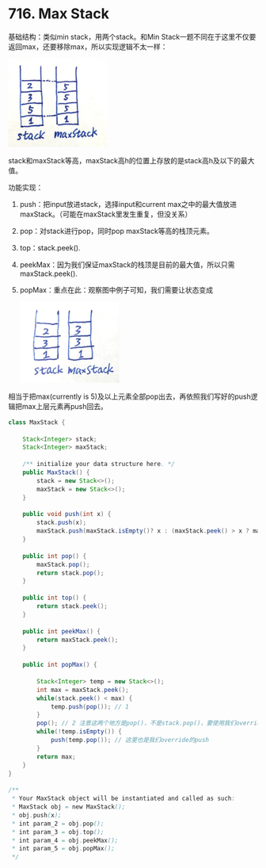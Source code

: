 # 716. Max Stack

基础结构：类似min stack，用两个stack。和Min Stack一题不同在于这里不仅要返回max，还要移除max，所以实现逻辑不太一样：

<img src="images/img2.jpeg" width="200px"/>

stack和maxStack等高，maxStack高h的位置上存放的是stack高h及以下的最大值。

功能实现：

1. push：把input放进stack，选择input和current max之中的最大值放进maxStack。（可能在maxStack里发生重复，但没关系）

2. pop：对stack进行pop，同时pop maxStack等高的栈顶元素。

3. top：stack.peek().

4. peekMax：因为我们保证maxStack的栈顶是目前的最大值，所以只需maxStack.peek().

5. popMax：重点在此：观察图中例子可知，我们需要让状态变成

   <img src="images/img3.jpeg" width="200px"/>

相当于把max(currently is 5)及以上元素全部pop出去，再依照我们写好的push逻辑把max上层元素再push回去。

```java
class MaxStack {
    
    Stack<Integer> stack;
    Stack<Integer> maxStack;

    /** initialize your data structure here. */
    public MaxStack() {
        stack = new Stack<>();
        maxStack = new Stack<>();
    }
    
    public void push(int x) {
        stack.push(x);
        maxStack.push(maxStack.isEmpty()? x : (maxStack.peek() > x ? maxStack.peek() : x)); // 选择input和max之间的最大值放进maxStack
    }
    
    public int pop() {
        maxStack.pop();
        return stack.pop();
    }
    
    public int top() {
        return stack.peek();
    }
    
    public int peekMax() {
        return maxStack.peek();
    }
    
    public int popMax() {
        
        Stack<Integer> temp = new Stack<>();
        int max = maxStack.peek();
        while(stack.peek() < max) {
            temp.push(pop()); // 1
        }
        pop(); // 2 注意这两个地方是pop()，不是stack.pop()，要使用我们override的方法
        while(!temp.isEmpty()) {
            push(temp.pop()); // 这里也是我们override的push
        }
        return max;
    }
}

/**
 * Your MaxStack object will be instantiated and called as such:
 * MaxStack obj = new MaxStack();
 * obj.push(x);
 * int param_2 = obj.pop();
 * int param_3 = obj.top();
 * int param_4 = obj.peekMax();
 * int param_5 = obj.popMax();
 */
```